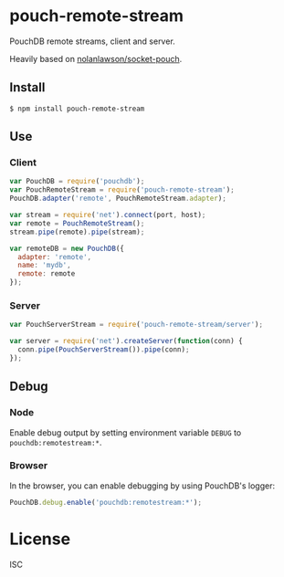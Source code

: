 # pouch-remote-stream

PouchDB remote streams, client and server.

Heavily based on [nolanlawson/socket-pouch](https://github.com/nolanlawson/socket-pouch).

## Install

```
$ npm install pouch-remote-stream
```

## Use

### Client

```js
var PouchDB = require('pouchdb');
var PouchRemoteStream = require('pouch-remote-stream');
PouchDB.adapter('remote', PouchRemoteStream.adapter);

var stream = require('net').connect(port, host);
var remote = PouchRemoteStream();
stream.pipe(remote).pipe(stream);

var remoteDB = new PouchDB({
  adapter: 'remote',
  name: 'mydb',
  remote: remote 
});
```

### Server

```js
var PouchServerStream = require('pouch-remote-stream/server');

var server = require('net').createServer(function(conn) {
  conn.pipe(PouchServerStream()).pipe(conn);
});
```


## Debug

### Node

Enable debug output by setting environment variable `DEBUG` to `pouchdb:remotestream:*`.


### Browser

In the browser, you can enable debugging by using PouchDB's logger:

```js
PouchDB.debug.enable('pouchdb:remotestream:*');
```

# License

ISC